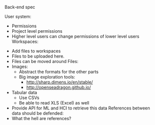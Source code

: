 Back-end spec


User system:
- Permissions
- Project level permissions
- Higher level users can change permissions of lower level users
Workspaces:
* Add files to workspaces
* Files to be uploaded here.
* Files can be moved around
Files:
* Images:
   * Abstract the formats for the other parts 
   * Big image exploration tools:
      * http://sharp.dimens.io/en/stable/
      * http://openseadragon.github.io/
* Tabular data
   * Use CSVs
   * Be able to read XLS (Excel) as well
* Provide API for ML and HCI to retrieve this data
References between data should be defended:
* What the hell are references?
